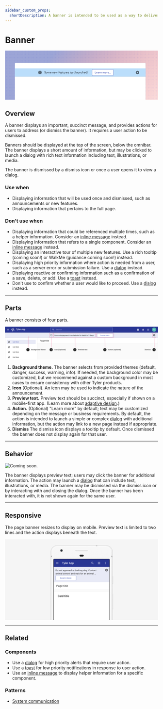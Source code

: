 ```yaml
---
sidebar_custom_props:
  shortDescription: A banner is intended to be used as a way to deliver a short but important message to the user.
---
```


# Banner

<ComponentVisual storybookUrl="https://forge.tylerdev.io/main/?path=/story/components-banner--default">

![](./images/banner.png)

</ComponentVisual>

## Overview

A banner displays an important, succinct message, and provides actions for users to address (or dismiss the banner). It requires a user action to be dismissed.

Banners should be displayed at the top of the screen, below the omnibar. The banner displays a short amount of information, but may be clicked to launch a dialog with rich text information including text, illustrations, or media.

The banner is dismissed by a dismiss icon or once a user opens it to view a dialog. 

### Use when

- Displaying information that will be used once and dismissed, such as announcements or new features. 
- Displaying information that pertains to the full page. 

### Don't use when

- Displaying information that could be referenced multiple times, such as a helper information. Consider an [inline message](/components/inline-message) instead.
- Displaying information that refers to a single component. Consider an [inline message](/components/inline-message) instead. 
- Displaying an interactive tour of multiple new features. Use a rich tooltip (coming soon!) or WalkMe (guidance coming soon!) instead. 
- Displaying high priority information where action is needed from a user, such as a server error or submission failure. Use a [dialog](/components/notifications-and-messages/dialog) instead. 
- Displaying reactive or confirming information such as a confirmation of a save, delete, or add. Use a [toast](/components/notifications-and-messages/toast) instead. 
- Don't use to confirm whether a user would like to proceed. Use a [dialog](/components/notifications-and-messages/dialog) instead. 

---

## Parts 

A banner consists of four parts. 

<ImageBlock>

![Anatomy of the banner.](./images/page-banner-parts.png)

</ImageBlock>

1. **Background theme.** The banner selects from provided themes (default, danger, success, warning, info). If needed, the background color may be customized, but we recommend against a custom background in most cases to ensure consistency with other Tyler products. 
2. **Icon**  (Optional). An icon may be used to indicate the nature of the announcement. 
3. **Preview text.** Preview text should be succinct, especially if shown on a mobile-first app. (Learn more about [adaptive design](/patterns/other/adaptive-design/).) 
4. **Action.** (Optional) "Learn more" by default; text may be customized depending on the message or business requirements. By default, the action is intended to launch a simple or complex [dialog](/components/notifications-and-messages/dialog) with additional information, but the action may link to a new page instead if appropriate. 
5. **Dismiss** The dismiss icon displays a tooltip by default. Once dismissed the banner does not display again for that user.

---

## Behavior 

<ImageBlock>

![ Coming soon.](#)

</ImageBlock>

The banner displays preview text; users may click the banner for additional information. The action may launch a [dialog](/components/notifications-and-messages/dialog) that can include text, illustrations, or media. The banner may be dismissed via the dismiss icon or by interacting with and closing the dialog. Once the banner has been interacted with, it is not shown again for the same user. 

---

## Responsive

The page banner resizes to display on mobile. Preview text is limited to two lines and the action displays beneath the text. 

<ImageBlock>

![ The mobile banner resizes to display on mobile. ](./images/mobile-banner.png)

</ImageBlock>

---

## Related 

### Components

- Use a [dialog](/components/notifications-and-messages/dialog) for high priority alerts that require user action.
- Use a [toast](/components/notifications-and-messages/toast) for low priority notifications in response to user action.
- Use an [inline message](/components/inline-message) to display helper information for a specific component.

### Patterns

- [System communication](/patterns/other/system-communication)
